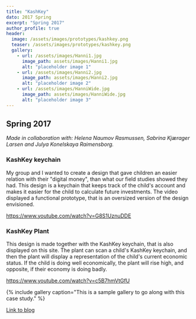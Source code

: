 ```yaml
---
title: "KashKey"
dato: 2017 Spring
excerpt: "Spring 2017"
author_profile: true
header:
  image: /assets/images/prototypes/kashkey.png
  teaser: /assets/images/prototypes/kashkey.png
  gallery:
    - url: /assets/images/Hanni1.jpg
      image_path: assets/images/Hanni1.jpg
      alt: "placeholder image 1"
    - url: /assets/images/Hanni2.jpg
      image_path: assets/images/Hanni2.jpg
      alt: "placeholder image 2"
    - url: /assets/images/HanniWide.jpg
      image_path: assets/images/HanniWide.jpg
      alt: "placeholder image 3"
---
```


## Spring 2017

*Made in collaboration with: Helena Naumov Rasmussen, Sabrina Kjærager Larsen and Julya Konelskaya Raimensborg.*

### KashKey keychain

My group and I wanted to create a design that gave children an easier relation with their "digital money", than what our field studies showed they had. This design is a keychain that keeps track of the child's account and makes it easier for the child to calculate future investments. The video displayed a functional prototype, that is an oversized version of the design envisioned.

https://www.youtube.com/watch?v=G8S1UznuDDE


### KashKey Plant

This design is made together with the KashKey keychain, that is also displayed on this site. The plant can scan a child's KashKey keychain, and then the plant will display a representation of the child's current economic status. If the child is doing well economically, the plant will rise high, and opposite, if their economy is doing badly.

https://www.youtube.com/watch?v=c5B7hmVtGfU

{% include gallery caption="This is a sample gallery to go along with this case study." %}


[Link to blog](https://theinteractionwarriors.wordpress.com/)
